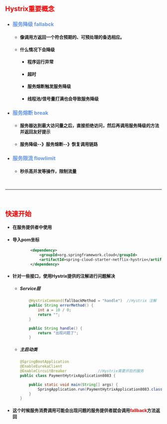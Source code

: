 ## <font color='red'>Hystrix重要概念</font>





- ### <font color='cornflowerblue'>服务降级 fallabck</font>

  - #### 像调用方返回一个符合预期的、可预处理的备选相应。

  - #### 什么情况下会降级

    - #### 程序运行异常

    - #### 超时

    - #### 服务熔断触发服务降级

    - #### 线程池/信号量打满也会导致服务降级

- ### <font color='cornflowerblue'>服务熔断 break</font>

  - #### 服务器达到最大访问量之后，直接拒绝访问，然后再调用服务降级的方法并返回友好提示

  - #### 服务降级--》服务熔断--》恢复调用链路

- ### <font color='cornflowerblue'>服务限流 flowlimit</font>

  - #### 秒杀高并发等操作，限制流量





</br><hr></br>







## <font color='red'>快速开始</font>





- #### 在服务提供者中使用

- #### 导入pom坐标

  ```xml
          <dependency>
              <groupId>org.springframework.cloud</groupId>
              <artifactId>spring-cloud-starter-netflix-hystrix</artifactId>
          </dependency>
  ```

- #### 针对一些接口，使用Hystrix提供的注解进行问题解决

  - ##### Service层

    ```java
        @HystrixCommand(fallbackMethod = "handle")  //Hystrix 注解
        public String errorMethod() {
            int a = 10 / 0;
            return "";
        }
    
        public String handle() {
            return "出现问题了";
        }
    ```

  - ##### 主启动类

    ```java
    @SpringBootApplication
    @EnableEurekaClient
    @EnableCircuitBreaker              //Hystrix需要开启的服务
    public class PaymentHytrixApplication8083 {
    
        public static void main(String[] args) {
            SpringApplication.run(PaymentHytrixApplication8083.class, args);
        }
    }
    ```

- #### 这个时候服务消费调用可能会出现问题的服务提供者就会调用<font color='red'>fallback</font>方法返回







